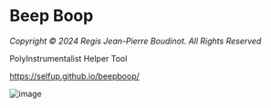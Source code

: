 # Beep Boop

_Copyright © 2024 Regis Jean-Pierre Boudinot. All Rights Reserved_

PolyInstrumentalist Helper Tool

https://selfup.github.io/beepboop/

![image](https://github.com/selfup/beepboop/assets/9837366/94c00725-eff0-43f8-abeb-50d529b6bf19)

